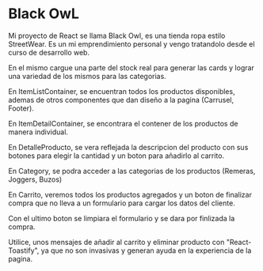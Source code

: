 # Black OwL

Mi proyecto de React se llama Black Owl, es una tienda ropa estilo StreetWear. Es un mi emprendimiento personal y vengo tratandolo desde el curso de desarrollo web. 

En el mismo cargue una parte del stock real para generar las cards y lograr una variedad de los mismos para las categorias.

En ItemListContainer, se encuentran todos los productos disponibles, ademas de otros componentes que dan diseño a la pagina (Carrusel, Footer). 

En ItemDetailContainer, se encontrara el contener de los productos de manera individual.

En DetalleProducto, se vera reflejada la descripcion del producto con sus botones para elegir la cantidad y un boton para añadirlo al carrito. 

En Category, se podra acceder a las categorias de los productos (Remeras, Joggers, Buzos) 

En Carrito, veremos todos los productos agregados y un boton de finalizar compra que no lleva a un formulario para cargar los datos del cliente.

Con el ultimo boton se limpiara el formulario y se dara por finlizada la compra.

Utilice, unos mensajes de añadir al carrito y eliminar producto con "React-Toastify", ya que no son invasivas y generan ayuda en la experiencia de la pagina.
